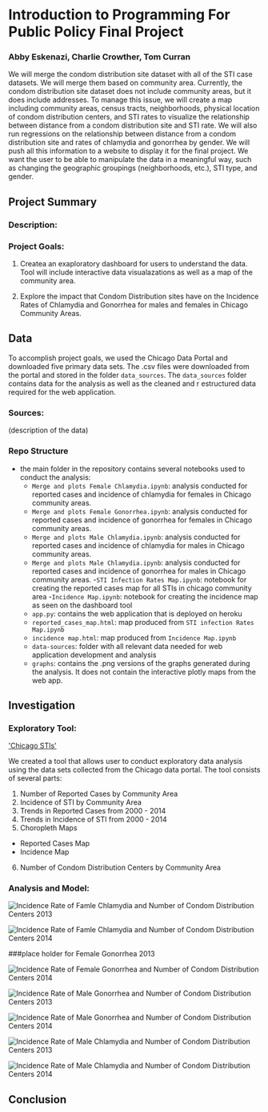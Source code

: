 # Introduction to Programming For Public Policy Final Project
### Abby Eskenazi, Charlie Crowther, Tom Curran

We will merge the condom distribution site dataset with all of the STI case datasets. We will merge them based on community area. Currently, the condom distribution site dataset does not include community areas, but it does include addresses. To manage this issue, we will create a map including community areas, census tracts, neighborhoods, physical location of condom distribution centers, and STI rates to visualize the relationship between distance from a condom distribution site and STI rate. We will also run regressions on the relationship between distance from a condom distribution site and rates of chlamydia and gonorrhea by gender. We will push all this information to a website to display it for the final project. We want the user to be able to manipulate the data in a meaningful way, such as changing the geographic groupings (neighborhoods, etc.), STI type, and gender.

## Project Summary

### Description:

### Project Goals:

1) Createa an exaploratory dashboard for users to understand the data. Tool will include interactive data visualazations as well as a map of the community area.

2) Explore the impact that Condom Distribution sites have on the Incidence Rates of Chlamydia and Gonorrhea for males and females in Chicago Community Areas.


## Data
  To accomplish project goals, we used the Chicago Data Portal and downloaded five primary data sets. The .csv files were downloaded from the portal and stored in the folder `data_sources`. The `data_sources` folder contains data for the analysis as well as the cleaned and r estructured data required for the web application. 
  
### Sources:

(description of the data) 

### Repo Structure

 - the main folder in the repository contains several notebooks used to conduct the analysis:
    - `Merge and plots Female Chlamydia.ipynb`: analysis conducted for reported cases and incidence of chlamydia for females in Chicago community areas.
    - `Merge and plots Female Gonorrhea.ipynb`: analysis conducted for reported cases and incidence of gonorrhea for females in Chicago community areas.
    - `Merge and plots Male Chlamydia.ipynb`: analysis conducted for reported cases and incidence of chlamydia for males in Chicago community areas.
    - `Merge and plots Male Chlamydia.ipynb`: analysis conducted for reported cases and incidence of gonorrhea for males in Chicago community areas.
    -`STI Infection Rates Map.ipynb`: notebook for creating the reported cases map for all STIs in chicago community area
    -`Incidence Map.ipynb`: notebook for creating the incidence map as seen on the dashboard tool
    - `app.py`: contains the web application that is deployed on heroku
    - `reported_cases_map.html`: map produced from `STI infection Rates Map.ipynb`
    - `incidence map.html`: map produced from `Incidence Map.ipynb`
    - `data-sources`: folder with all relevant data needed for web application development and analysis
    - `graphs`: contains the .png versions of the graphs generated during the analysis. It does not contain the interactive plotly maps from the web app. 
 

## Investigation

### Exploratory Tool:
['Chicago STIs'](https://hippp-final-project-fall17.herokuapp.com/)

We created a tool that allows user to conduct exploratory data analysis using the data sets collected from the Chicago data portal. The tool consists of several parts:

1) Number of Reported Cases by Community Area
2) Incidence of STI by Community Area
3) Trends in Reported Cases from 2000 - 2014
4) Trends in Incidence of STI from 2000 - 2014
5) Choropleth Maps 
  - Reported Cases Map
  - Incidence Map
  
 6) Number of Condom Distribution Centers by Community Area


### Analysis and Model:

![Incidence Rate of Famle Chlamydia and Number of Condom Distribution Centers 2013](https://github.com/TCurran4589/hippp_final_project/blob/master/graphs/graph11.png?raw=true)

![Incidence Rate of Famle Chlamydia and Number of Condom Distribution Centers 2014](https://github.com/TCurran4589/hippp_final_project/blob/master/graphs/graph12.png?raw=true)

###place holder for Female Gonorrhea 2013

![Incidence Rate of Female Gonorrhea and Number of Condom Distribution Centers 2014](https://github.com/TCurran4589/hippp_final_project/blob/master/graphs/graph16.png?raw=true)

![Incidence Rate of Male Gonorrhea and Number of Condom Distribution Centers 2013](https://github.com/TCurran4589/hippp_final_project/blob/master/graphs/graph19.png?raw=true)

![Incidence Rate of Male Gonorrhea and Number of Condom Distribution Centers 2014](https://github.com/TCurran4589/hippp_final_project/blob/master/graphs/graph20.png?raw=true)

![Incidence Rate of Male Chlamydia and Number of Condom Distribution Centers 2013](https://github.com/TCurran4589/hippp_final_project/blob/master/graphs/graph23.png?raw=true)

![Incidence Rate of Male Chlamydia and Number of Condom Distribution Centers 2014](https://github.com/TCurran4589/hippp_final_project/blob/master/graphs/graph24.png?raw=true)

## Conclusion

